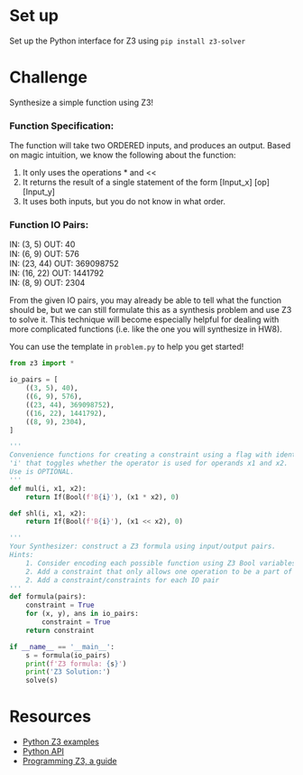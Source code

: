 # Set up

Set up the Python interface for Z3 using `pip install z3-solver`

# Challenge

Synthesize a simple function using Z3!

### Function Specification:

The function will take two ORDERED inputs, and produces an output. Based on magic intuition, we know the following about the function:
1. It only uses the operations * and <<
2. It returns the result of a single statement of the form
    [Input_x] [op] [Input_y]
3. It uses both inputs, but you do not know in what order.

### Function IO Pairs:
   IN: (3, 5)    OUT: 40  
   IN: (6, 9)    OUT: 576  
   IN: (23, 44)  OUT: 369098752  
   IN: (16, 22)  OUT: 1441792  
   IN: (8, 9)    OUT: 2304  

From the given IO pairs, you may already be able to tell what the function should be,
but we can still formulate this as a synthesis problem and use Z3 to solve it. This technique
will become especially helpful for dealing with more complicated functions (i.e. like the one you will synthesize in HW8). 

You can use the template in `problem.py` to help you get started!

```python
from z3 import *

io_pairs = [
    ((3, 5), 40),
    ((6, 9), 576),
    ((23, 44), 369098752),
    ((16, 22), 1441792),
    ((8, 9), 2304),
]

'''
Convenience functions for creating a constraint using a flag with identifier
'i' that toggles whether the operator is used for operands x1 and x2.
Use is OPTIONAL.
'''
def mul(i, x1, x2):
    return If(Bool(f'B{i}'), (x1 * x2), 0)

def shl(i, x1, x2):
    return If(Bool(f'B{i}'), (x1 << x2), 0)

'''
Your Synthesizer: construct a Z3 formula using input/output pairs.
Hints:
    1. Consider encoding each possible function using Z3 Bool variables 
    2. Add a constraint that only allows one operation to be a part of the solution
    2. Add a constraint/constraints for each IO pair
'''
def formula(pairs):
    constraint = True
    for (x, y), ans in io_pairs:
        constraint = True
    return constraint

if __name__ == '__main__':
    s = formula(io_pairs)
    print(f'Z3 formula: {s}')
    print('Z3 Solution:')
    solve(s)
```
# Resources

- [Python Z3 examples](http://ericpony.github.io/z3py-tutorial/guide-examples.htm)
- [Python API](http://z3prover.github.io/api/html/namespacez3py.html)
- [Programming Z3, a guide](http://theory.stanford.edu/~nikolaj/programmingz3.html)

